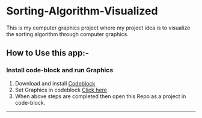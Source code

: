 # Sorting-Algorithm-Visualized
This is my computer graphics project where my project idea is to visualize the sorting algorithm through computer graphics.

## How to Use this app:-

### Install code-block and run Graphics
1. Download and install 
[Codeblock](https://sourceforge.net/projects/codeblocks/files/Binaries/17.12/Windows/codeblocks-17.12mingw-setup.exe/download)
1. Set Graphics in codeblock [Click here](https://drive.google.com/file/d/1SnhzqNg5cn7Bgsnqh9I5W6DjxRmmqzW7/view?usp=sharing)
1. When above steps are completed then open this Repo as a project in code-block.

---
